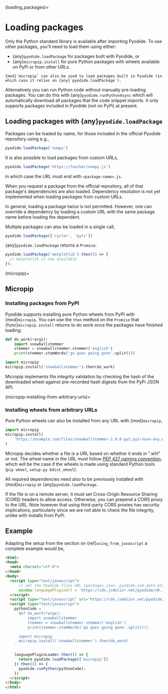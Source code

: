 (loading_packages)=
# Loading packages

Only the Python standard library is available after importing Pyodide.
To use other packages, you’ll need to load them using either:
 - {any}`pyodide.loadPackage` for packages built with Pyodide, or
 - {any}`micropip.install` for pure Python packages with wheels available on PyPi or
   from other URLs.

```{note}
{mod}`micropip` can also be used to load packages built in Pyodide (in
which case it relies on {any}`pyodide.loadPackage`).
```

Alternatively you can run Python code without manually pre-loading packages.
You can do this with {any}`pyodide.runPythonAsync`
which will automatically download all packages that the code snippet imports.
It only supports packages included in Pyodide (not on PyPi) at present.

## Loading packages with {any}`pyodide.loadPackage`

Packages can be loaded by name, for those included in the official Pyodide
repository using e.g.,
```js
pyodide.loadPackage('numpy')
```
It is also possible to load packages from custom URLs,
```js
pyodide.loadPackage('https://foo/bar/numpy.js')
```
in which case the URL must end with `<package-name>.js`.

When you request a package from the official repository, all of that package's
dependencies are also loaded. Dependency resolution is not yet implemented
when loading packages from custom URLs.

In general, loading a package twice is not permitted. However, one can override
a dependency by loading a custom URL with the same package name before loading
the dependent.

Multiple packages can also be loaded in a single call,
```js
pyodide.loadPackage(['cycler', 'pytz'])
```

{any}`pyodide.loadPackage` returns a `Promise`.

```javascript
pyodide.loadPackage('matplotlib').then(() => {
  // matplotlib is now available
});
```

(micropip)=
## Micropip

### Installing packages from PyPI

Pyodide supports installing pure Python wheels from PyPI with {mod}`micropip`. You
can use the `then` method on the `Promise` that {func}`micropip.install`
returns to do work once the packages have finished loading:

```py
def do_work(*args):
    import snowballstemmer
    stemmer = snowballstemmer.stemmer('english')
    print(stemmer.stemWords('go goes going gone'.split()))

import micropip
micropip.install('snowballstemmer').then(do_work)
```

Micropip implements file integrity validation by checking the hash of the
downloaded wheel against pre-recorded hash digests from the PyPi JSON API.

(micropip-installing-from-arbitrary-urls)=

### Installing wheels from arbitrary URLs

Pure Python wheels can also be installed from any URL with {mod}`micropip`,
```py
import micropip
micropip.install(
    'https://example.com/files/snowballstemmer-2.0.0-py2.py3-none-any.whl'
)
```
Micropip decides whether a file is a URL based on whether it ends in ".whl" or not.
The wheel name in the URL must follow [PEP 427 naming
convention](https://www.python.org/dev/peps/pep-0427/#file-format), which will
be the case if the wheels is made using standard Python tools (`pip wheel`,
`setup.py bdist_wheel`).

All required dependencies need also to be previously installed with {mod}`micropip`
or {any}`pyodide.loadPackage`.

If the file is on a remote server, it must set Cross-Origin Resource Sharing
(CORS) headers to allow access. Otherwise, you can prepend a CORS proxy to the
URL. Note however that using third-party CORS proxies has security implications,
particularly since we are not able to check the file integrity, unlike with
installs from PyPi.


## Example

Adapting the setup from the section on {ref}`using_from_javascript`
a complete example would be,

```html
<html>
<head>
  <meta charset="utf-8">
</head>
<body>
  <script type="text/javascript">
      // set the Pyodide files URL (packages.json, pyodide.asm.data etc)
      window.languagePluginUrl = 'https://cdn.jsdelivr.net/pyodide/v0.17.0a2/full/';
  </script>
  <script type="text/javascript" src="https://cdn.jsdelivr.net/pyodide/v0.17.0a2/full/pyodide.js"></script>
  <script type="text/javascript">
    pythonCode = `
      def do_work(*args):
          import snowballstemmer
          stemmer = snowballstemmer.stemmer('english')
          print(stemmer.stemWords('go goes going gone'.split()))

      import micropip
      micropip.install('snowballstemmer').then(do_work)
    `

    languagePluginLoader.then(() => {
      return pyodide.loadPackage(['micropip'])
    }).then(() => {
      pyodide.runPython(pythonCode);
    })
  </script>
</body>
</html>
```

